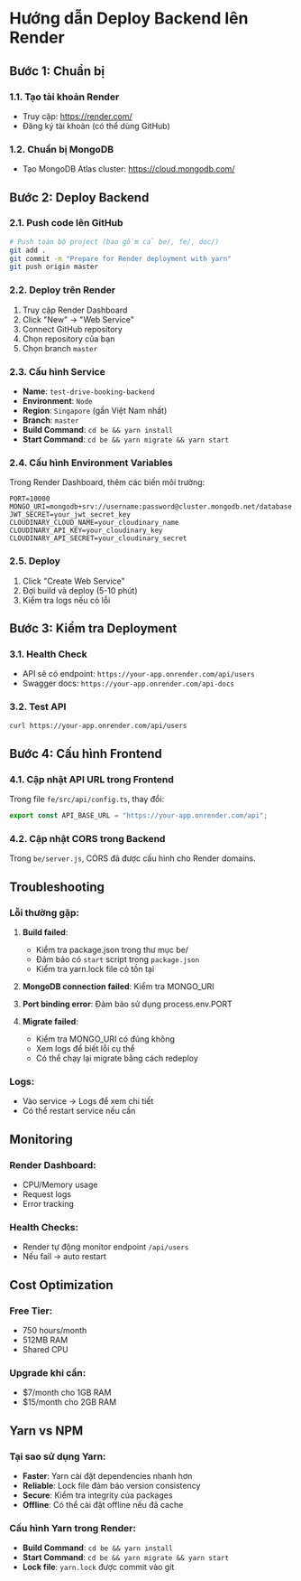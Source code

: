 # Hướng dẫn Deploy Backend lên Render

## Bước 1: Chuẩn bị

### 1.1. Tạo tài khoản Render

- Truy cập: https://render.com/
- Đăng ký tài khoản (có thể dùng GitHub)

### 1.2. Chuẩn bị MongoDB

- Tạo MongoDB Atlas cluster: https://cloud.mongodb.com/

## Bước 2: Deploy Backend

### 2.1. Push code lên GitHub

```bash
# Push toàn bộ project (bao gồm cả be/, fe/, doc/)
git add .
git commit -m "Prepare for Render deployment with yarn"
git push origin master
```

### 2.2. Deploy trên Render

1. Truy cập Render Dashboard
2. Click "New" → "Web Service"
3. Connect GitHub repository
4. Chọn repository của bạn
5. Chọn branch `master`

### 2.3. Cấu hình Service

- **Name**: `test-drive-booking-backend`
- **Environment**: `Node`
- **Region**: `Singapore` (gần Việt Nam nhất)
- **Branch**: `master`
- **Build Command**: `cd be && yarn install`
- **Start Command**: `cd be && yarn migrate && yarn start`

### 2.4. Cấu hình Environment Variables

Trong Render Dashboard, thêm các biến môi trường:

```
PORT=10000
MONGO_URI=mongodb+srv://username:password@cluster.mongodb.net/database
JWT_SECRET=your_jwt_secret_key
CLOUDINARY_CLOUD_NAME=your_cloudinary_name
CLOUDINARY_API_KEY=your_cloudinary_key
CLOUDINARY_API_SECRET=your_cloudinary_secret
```

### 2.5. Deploy

1. Click "Create Web Service"
2. Đợi build và deploy (5-10 phút)
3. Kiểm tra logs nếu có lỗi

## Bước 3: Kiểm tra Deployment

### 3.1. Health Check

- API sẽ có endpoint: `https://your-app.onrender.com/api/users`
- Swagger docs: `https://your-app.onrender.com/api-docs`

### 3.2. Test API

```bash
curl https://your-app.onrender.com/api/users
```

## Bước 4: Cấu hình Frontend

### 4.1. Cập nhật API URL trong Frontend

Trong file `fe/src/api/config.ts`, thay đổi:

```typescript
export const API_BASE_URL = "https://your-app.onrender.com/api";
```

### 4.2. Cập nhật CORS trong Backend

Trong `be/server.js`, CORS đã được cấu hình cho Render domains.

## Troubleshooting

### Lỗi thường gặp:

1. **Build failed**:

   - Kiểm tra package.json trong thư mục be/
   - Đảm bảo có `start` script trong `package.json`
   - Kiểm tra yarn.lock file có tồn tại

2. **MongoDB connection failed**: Kiểm tra MONGO_URI
3. **Port binding error**: Đảm bảo sử dụng process.env.PORT
4. **Migrate failed**:
   - Kiểm tra MONGO_URI có đúng không
   - Xem logs để biết lỗi cụ thể
   - Có thể chạy lại migrate bằng cách redeploy

### Logs:

- Vào service → Logs để xem chi tiết
- Có thể restart service nếu cần

## Monitoring

### Render Dashboard:

- CPU/Memory usage
- Request logs
- Error tracking

### Health Checks:

- Render tự động monitor endpoint `/api/users`
- Nếu fail → auto restart

## Cost Optimization

### Free Tier:

- 750 hours/month
- 512MB RAM
- Shared CPU

### Upgrade khi cần:

- $7/month cho 1GB RAM
- $15/month cho 2GB RAM

## Yarn vs NPM

### Tại sao sử dụng Yarn:

- **Faster**: Yarn cài đặt dependencies nhanh hơn
- **Reliable**: Lock file đảm bảo version consistency
- **Secure**: Kiểm tra integrity của packages
- **Offline**: Có thể cài đặt offline nếu đã cache

### Cấu hình Yarn trong Render:

- **Build Command**: `cd be && yarn install`
- **Start Command**: `cd be && yarn migrate && yarn start`
- **Lock file**: `yarn.lock` được commit vào git
